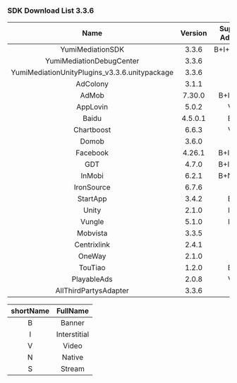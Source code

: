 ### SDK Download List 3.3.6

|    Name     | Version  | Support AdType | DownloadLink | Note |
| :---------: | :------: | :------------: | :----------: | :--: |
|    YumiMediationSDK    |  3.3.6  |    B+I+V+N+S     |   [link](http://adsdk.yumimobi.com/iOS/Archived/3.3.6/YumiMediationSDK-iOS.tar.bz2)   |      |
|    YumiMediationDebugCenter    |  3.3.6  |         |   [link](http://adsdk.yumimobi.com/iOS/Archived/3.3.6/YumiMediationDebugCenter-iOS.tar.bz2)   |      |
| YumiMediationUnityPlugins_v3.3.6.unitypackage | 3.3.6 | | [link](https://adsdk.yumimobi.com/iOS/Archived/3.3.6/YumiMediationUnityPlugins_v3.3.6.unitypackage) | |
|    AdColony    |  3.1.1  |   V      |   [link](http://adsdk.yumimobi.com/iOS/Archived/3.3.6/YumiMediationAdColony.tar.bz2)   |      |
|    AdMob    |  7.30.0  |   B+I+V+N      |   [link](http://adsdk.yumimobi.com/iOS/Archived/3.3.6/YumiMediationAdMob.tar.bz2)   |      |
|    AppLovin    |  5.0.2  |   V+I      |   [link](http://adsdk.yumimobi.com/iOS/Archived/3.3.6/YumiMediationAppLovin.tar.bz2)   |      |
|    Baidu    |  4.5.0.1  |   B+I      |   [link](http://adsdk.yumimobi.com/iOS/Archived/3.3.6/YumiMediationBaidu.tar.bz2)   |      |
|    Chartboost    |  6.6.3  |   V+I      |   [link](http://adsdk.yumimobi.com/iOS/Archived/3.3.6/YumiMediationChartboost.tar.bz2)   |      |
|    Domob    |  3.6.0  |   V      |   [link](http://adsdk.yumimobi.com/iOS/Archived/3.3.6/YumiMediationDomob.tar.bz2)   |      |
|    Facebook    |  4.26.1  |   B+I+N+V      |   [link](http://adsdk.yumimobi.com/iOS/Archived/3.3.6/YumiMediationFacebook.tar.bz2)   |      |
|    GDT    |  4.7.0  |   B+I+N+S      |   [link](http://adsdk.yumimobi.com/iOS/Archived/3.3.6/YumiMediationGDT.tar.bz2)   |      |
|    InMobi    |  6.2.1  |   B+N+I+V      |   [link](http://adsdk.yumimobi.com/iOS/Archived/3.3.6/YumiMediationInMobi.tar.bz2)   |      |
|    IronSource    |  6.7.6  |   V      |   [link](http://adsdk.yumimobi.com/iOS/Archived/3.3.6/YumiMediationIronSource.tar.bz2)   |      |
|    StartApp    |  3.4.2  |   B+I      |   [link](http://adsdk.yumimobi.com/iOS/Archived/3.3.6/YumiMediationStartApp.tar.bz2)   |      |
|    Unity    |  2.1.0  |   I+V      |   [link](http://adsdk.yumimobi.com/iOS/Archived/3.3.6/YumiMediationUnity.tar.bz2)   |      |
|    Vungle    |  5.1.0  |   I+V      |   [link](http://adsdk.yumimobi.com/iOS/Archived/3.3.6/YumiMediationVungle.tar.bz2)   |      |
|    Mobvista    |  3.3.5  |   V      |   [link](http://adsdk.yumimobi.com/iOS/Archived/3.3.6/YumiMediationMobvista.tar.bz2)   |      |
|    Centrixlink    |  2.4.1  |   V      |   [link](http://adsdk.yumimobi.com/iOS/Archived/3.3.6/YumiMediationCentrixlink.tar.bz2)   |      |
|    OneWay    |  2.1.0  |   V      |   [link](http://adsdk.yumimobi.com/iOS/Archived/3.3.6/YumiMediationOneWay.tar.bz2)   |      |
|    TouTiao    |  1.2.0  |   B+I      |   [link](http://adsdk.yumimobi.com/iOS/Archived/3.3.6/YumiMediationTouTiao.tar.bz2)   |      |
|    PlayableAds    |  2.0.8  |   V+I      |   [link](http://adsdk.yumimobi.com/iOS/Archived/3.3.6/YumiMediationPlayableAds.tar.bz2)   |      |
|    AllThirdPartysAdapter    |  3.3.6  |         |   [link](http://adsdk.yumimobi.com/iOS/Archived/3.3.6/allThirdPartys.tar.bz2)   |      |

| shortName |   FullName   |
| :-------: | :----------: |
|     B     |    Banner    |
|     I     | Interstitial |
|     V     |    Video     |
|     N     |    Native    |
|     S     |    Stream    |
